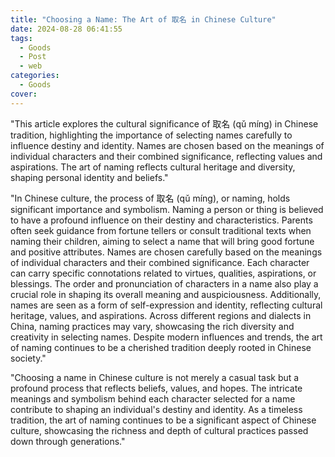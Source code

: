 ```yaml
---
title: "Choosing a Name: The Art of 取名 in Chinese Culture"
date: 2024-08-28 06:41:55
tags:
  - Goods
  - Post
  - web
categories:
  - Goods
cover: 
---
```


"This article explores the cultural significance of 取名 (qǔ míng) in Chinese tradition, highlighting the importance of selecting names carefully to influence destiny and identity. Names are chosen based on the meanings of individual characters and their combined significance, reflecting values and aspirations. The art of naming reflects cultural heritage and diversity, shaping personal identity and beliefs."

"In Chinese culture, the process of 取名 (qǔ míng), or naming, holds significant importance and symbolism. Naming a person or thing is believed to have a profound influence on their destiny and characteristics. Parents often seek guidance from fortune tellers or consult traditional texts when naming their children, aiming to select a name that will bring good fortune and positive attributes. Names are chosen carefully based on the meanings of individual characters and their combined significance. Each character can carry specific connotations related to virtues, qualities, aspirations, or blessings. The order and pronunciation of characters in a name also play a crucial role in shaping its overall meaning and auspiciousness. Additionally, names are seen as a form of self-expression and identity, reflecting cultural heritage, values, and aspirations. Across different regions and dialects in China, naming practices may vary, showcasing the rich diversity and creativity in selecting names. Despite modern influences and trends, the art of naming continues to be a cherished tradition deeply rooted in Chinese society."

"Choosing a name in Chinese culture is not merely a casual task but a profound process that reflects beliefs, values, and hopes. The intricate meanings and symbolism behind each character selected for a name contribute to shaping an individual's destiny and identity. As a timeless tradition, the art of naming continues to be a significant aspect of Chinese culture, showcasing the richness and depth of cultural practices passed down through generations."
